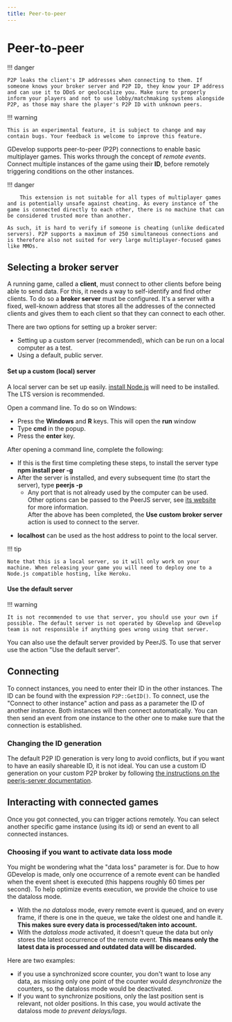 ```yaml
---
title: Peer-to-peer
---
```

# Peer-to-peer

!!! danger
    
        
    P2P leaks the client's IP addresses when connecting to them. If someone knows your broker server and P2P ID, they know your IP address and can use it to DDoS or geolocalize you. Make sure to properly inform your players and not to use lobby/matchmaking systems alongside P2P, as those may share the player's P2P ID with unknown peers.
    

!!! warning

    This is an experimental feature, it is subject to change and may contain bugs. Your feedback is welcome to improve this feature.

GDevelop supports peer-to-peer (P2P) connections to enable basic multiplayer games. This works through the concept of *remote events*.  Connect multiple instances of the game using their **ID**, before remotely triggering conditions on the other instances.

!!! danger
    
        This extension is not suitable for all types of multiplayer games and is potentially unsafe against cheating. As every instance of the game is connected directly to each other, there is no machine that can be considered trusted more than another. 
    
    As such, it is hard to verify if someone is cheating (unlike dedicated servers). P2P supports a maximum of 250 simultaneous connections and is therefore also not suited for very large multiplayer-focused games like MMOs.  

## Selecting a broker server

A running game, called a **client**, must connect to other clients before being able to send data. For this, it needs a way to self-identify and find other clients. To do so a **broker server** must be configured. It's a server with a fixed, well-known address that stores all the addresses of the connected clients and gives them to each client so that they can connect to each other. 

There are two options for setting up a broker server:  

  * Setting up a custom server (recommended), which can be run on a local computer as a test.
  * Using a default, public server.

####  Set up a custom (local) server

A local server can be set up easily.  [install Node.js](https://nodejs.org/en/download/) will need to be installed. The LTS version is recommended.

Open a command line. To do so on Windows:

  - Press the **Windows** and **R** keys. This will open the **run** window
  - Type **cmd** in the popup.
  - Press the **enter** key.

After opening a command line, complete the following:

  - If this is the first time completing these steps, to install the server type **npm install peer -g**
  - After the server is installed, and every subsequent time (to start the server), type **peerjs -p <the port>**
     *  Any port that is not already used by the computer can be used. 
Other options can be passed to the PeerJS server, see [its website](https://github.com/peers/peerjs-server#config--cli-options) for more information.  
After the above has been completed, the **Use custom broker server** action is used to connect to the server. 

  *  **localhost** can be used as the host address to point to the local server.

!!! tip

    Note that this is a local server, so it will only work on your machine. When releasing your game you will need to deploy one to a Node.js compatible hosting, like Heroku.  

####  Use the default server

!!! warning

    It is not recommended to use that server, you should use your own if possible. The default server is not operated by GDevelop and GDevelop team is not responsible if anything goes wrong using that server.

You can also use the default server provided by PeerJS.
To use that server use the action "Use the default server".  

## Connecting

To connect instances, you need to enter their ID in the other instances. The ID can be found with the expression `P2P::GetID()`. To connect, use the "Connect to other instance" action and pass as a parameter the ID of another instance. Both instances will then connect automatically. You can then send an event from one instance to the other one to make sure that the connection is established.  

### Changing the ID generation

The default P2P ID generation is very long to avoid conflicts, but if you want to have an easily shareable ID, it is not ideal. You can use a custom ID generation on your custom P2P broker by following [the instructions on the peerjs-server documentation](https://github.com/peers/peerjs-server#custom-client-id-generation).

## Interacting with connected games

Once you got connected, you can trigger actions remotely. You can select another specific game instance (using its id) or send an event to all connected instances.

### Choosing if you want to activate data loss mode

You might be wondering what the "data loss" parameter is for. 
Due to how GDevelop is made, only one occurrence of a remote event can be handled when the event sheet is executed (this happens roughly 60 times per second). To help optimize events execution, we provide the choice to use the dataloss mode. 

* With the *no dataloss* mode, every remote event is queued, and on every frame, if there is one in the queue, we take the oldest one and handle it. **This makes sure every data is processed/taken into account.**
* With the *dataloss mode* activated, it doesn't queue the data but only stores the latest occurrence of the remote event. **This means only the latest data is processed and outdated data will be discarded.** 


Here are two examples: 

* if you use a synchronized score counter, you don't want to lose any data, as missing only one point of the counter would *desynchronize* the counters, so the dataloss mode would be deactivated. 
* If you want to synchronize positions, only the last position sent is relevant, not older positions. In this case, you would activate the dataloss mode *to prevent delays/lags*.